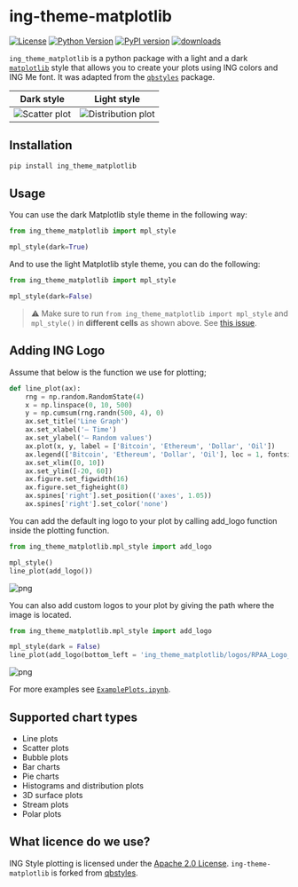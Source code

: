 # ing-theme-matplotlib

[![License](https://img.shields.io/badge/license-Apache%202.0-blue.svg)](https://opensource.org/licenses/Apache-2.0)
[![Python Version](https://img.shields.io/pypi/pyversions/qbstyles.svg)](https://pypi.org/project/ing-theme-matplotlib/)
[![PyPI version](https://badge.fury.io/py/ing-theme-matplotlib.svg)](https://pypi.org/project/ing-theme-matplotlib/)
[![downloads](https://img.shields.io/pypi/dm/ing_theme_matplotlib)](https://img.shields.io/pypi/dm/ing_theme_matplotlib)

`ing_theme_matplotlib` is a python package with a light and a dark [`matplotlib`](https://github.com/matplotlib/matplotlib) style that allows you to create your plots using ING colors and ING Me font. It was adapted from the [`qbstyles`](https://github.com/quantumblacklabs/qbstyles) package.

Dark style | Light style
|-----------|----------- |
| ![Scatter plot](https://gitlab.com/ing_rpaa/ing_theme_matplotlib/uploads/e695ba1c207af8045d5117c8cb84690e/scatter_dark.png "Scatter plot") | ![Distribution plot](https://gitlab.com/ing_rpaa/ing_theme_matplotlib/uploads/c649e6457e47ea70e21cf214b02180cb/dist_light.png "Distribution plot") |

## Installation

```bash
pip install ing_theme_matplotlib
```

## Usage

You can use the dark Matplotlib style theme in the following way:

```python
from ing_theme_matplotlib import mpl_style
```
```python
mpl_style(dark=True)
```

And to use the light Matplotlib style theme, you can do the following: 

```python
from ing_theme_matplotlib import mpl_style
```
```python
mpl_style(dark=False)
```
> ⚠️ Make sure to run `from ing_theme_matplotlib import mpl_style` and `mpl_style()` in **different cells** as shown above. See [this issue](https://github.com/jupyter/notebook/issues/3691).

## Adding ING Logo

Assume that below is the function we use for plotting;

```python
def line_plot(ax):
    rng = np.random.RandomState(4)
    x = np.linspace(0, 10, 500)
    y = np.cumsum(rng.randn(500, 4), 0)
    ax.set_title('Line Graph')
    ax.set_xlabel('— Time')
    ax.set_ylabel('— Random values')
    ax.plot(x, y, label = ['Bitcoin', 'Ethereum', 'Dollar', 'Oil'])
    ax.legend(['Bitcoin', 'Ethereum', 'Dollar', 'Oil'], loc = 1, fontsize = 'medium')
    ax.set_xlim([0, 10])
    ax.set_ylim([-20, 60])
    ax.figure.set_figwidth(16)
    ax.figure.set_figheight(8)
    ax.spines['right'].set_position(('axes', 1.05))
    ax.spines['right'].set_color('none')
```

You can add the default ing logo to your plot by calling add_logo function inside the plotting function.

```python
from ing_theme_matplotlib.mpl_style import add_logo
```
```python
mpl_style()
line_plot(add_logo())
```

![png](https://gitlab.com/ing_rpaa/ing_theme_matplotlib/uploads/0ac070fd674120ef8af60047b90e6018/line_dark_ing_logo.png)

You can also add custom logos to your plot by giving the path where the image is located.

```python
from ing_theme_matplotlib.mpl_style import add_logo
```
```python
mpl_style(dark = False)
line_plot(add_logo(bottom_left = 'ing_theme_matplotlib/logos/RPAA_Logo_RGB_Line.png'))
```

![png](https://gitlab.com/ing_rpaa/ing_theme_matplotlib/uploads/16c46cc17fc9e3492cf09bf9433d1c43/line_light_custom_logo.png)

For more examples see [`ExamplePlots.ipynb`](ExamplePlots.ipynb).

## Supported chart types

- Line plots
- Scatter plots
- Bubble plots
- Bar charts
- Pie charts
- Histograms and distribution plots
- 3D surface plots
- Stream plots
- Polar plots

## What licence do we use?

ING Style plotting is licensed under the [Apache 2.0 License](https://www.apache.org/licenses/LICENSE-2.0). 
`ing-theme-matplotlib` is forked from [qbstyles](https://github.com/quantumblacklabs/qbstyles).
